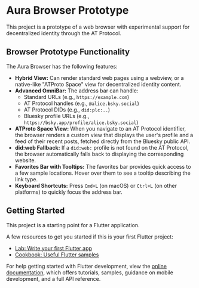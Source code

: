 # Aura Browser Prototype

This project is a prototype of a web browser with experimental support for decentralized identity through the AT Protocol.

## Browser Prototype Functionality

The Aura Browser has the following features:

*   **Hybrid View:** Can render standard web pages using a webview, or a native-like "ATProto Space" view for decentralized identity content.
*   **Advanced OmniBar:** The address bar can handle:
    *   Standard URLs (e.g., `https://example.com`)
    *   AT Protocol handles (e.g., `@alice.bsky.social`)
    *   AT Protocol DIDs (e.g., `did:plc:..`)
    *   Bluesky profile URLs (e.g., `https://bsky.app/profile/alice.bsky.social`)
*   **ATProto Space View:** When you navigate to an AT Protocol identifier, the browser renders a custom view that displays the user's profile and a feed of their recent posts, fetched directly from the Bluesky public API.
*   **did:web Fallback:** If a `did:web:` profile is not found on the AT Protocol, the browser automatically falls back to displaying the corresponding website.
*   **Favorites Bar with Tooltips:** The favorites bar provides quick access to a few sample locations. Hover over them to see a tooltip describing the link type.
*   **Keyboard Shortcuts:** Press `Cmd+L` (on macOS) or `Ctrl+L` (on other platforms) to quickly focus the address bar.

## Getting Started

This project is a starting point for a Flutter application.

A few resources to get you started if this is your first Flutter project:

- [Lab: Write your first Flutter app](https://docs.flutter.dev/get-started/codelab)
- [Cookbook: Useful Flutter samples](https://docs.flutter.dev/cookbook)

For help getting started with Flutter development, view the
[online documentation](https://docs.flutter.dev/), which offers tutorials,
samples, guidance on mobile development, and a full API reference.
